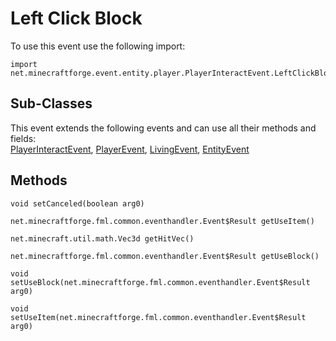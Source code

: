 # Left Click Block

To use this event use the following import:
```groovy:no-line-numbers
import net.minecraftforge.event.entity.player.PlayerInteractEvent.LeftClickBlock
```

## Sub-Classes
This event extends the following events and can use all their methods and fields: <br>
[PlayerInteractEvent](player_interact_event.md), [PlayerEvent](../player_event/player_event.md), [LivingEvent](../living_event/living_event.md), [EntityEvent](../entity_event/entity_event.md)

## Methods
```groovy:no-line-numbers
void setCanceled(boolean arg0)
```

```groovy:no-line-numbers
net.minecraftforge.fml.common.eventhandler.Event$Result getUseItem()
```

```groovy:no-line-numbers
net.minecraft.util.math.Vec3d getHitVec()
```

```groovy:no-line-numbers
net.minecraftforge.fml.common.eventhandler.Event$Result getUseBlock()
```

```groovy:no-line-numbers
void setUseBlock(net.minecraftforge.fml.common.eventhandler.Event$Result arg0)
```

```groovy:no-line-numbers
void setUseItem(net.minecraftforge.fml.common.eventhandler.Event$Result arg0)
```
